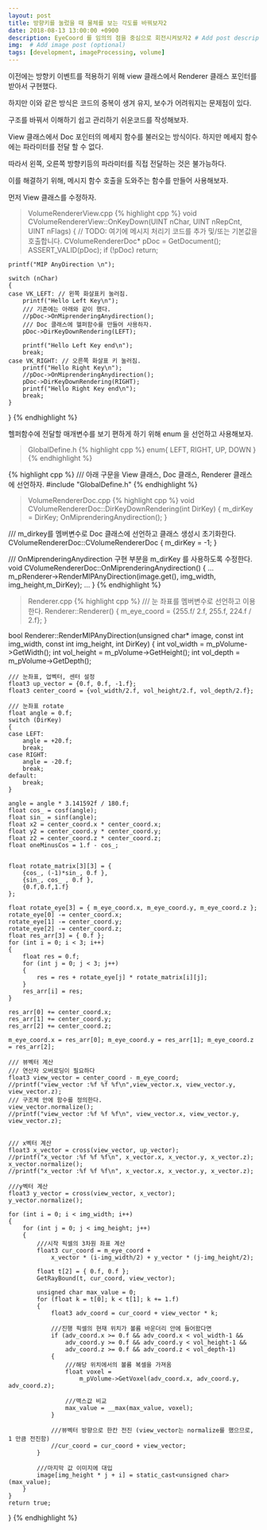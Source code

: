 ```yaml
---
layout: post
title: 방향키를 눌렀을 때 물체를 보는 각도를 바꿔보자2
date: 2018-08-13 13:00:00 +0900
description: EyeCoord 를 임의의 점을 중심으로 회전시켜보자2 # Add post description (optional)
img:  # Add image post (optional)
tags: [development, imageProcessing, volume]
---
```


이전에는 방향키 이벤트를 적용하기 위해 view 클래스에서 Renderer 클래스 포인터를 받아서 구현했다.

하지만 이와 같은 방식은 코드의 중복이 생겨 유지, 보수가 어려워지는 문제점이 있다. 

구조를 바꿔서 이해하기 쉽고 관리하기 쉬운코드를 작성해보자.

View 클래스에서 Doc 포인터의 메세지 함수를 불러오는 방식이다. 하지만 메세지 함수에는 파라미터를 전달 할 수 없다.

따라서 왼쪽, 오른쪽 방향키등의 파라미터를 직접 전달하는 것은 불가능하다. 

이를 해결하기 위해, 메시지 함수 호출을 도와주는 함수를 만들어 사용해보자.

먼저 View 클래스를 수정하자.

> VolumeRendererView.cpp
{% highlight cpp %}
void CVolumeRendererView::OnKeyDown(UINT nChar, UINT nRepCnt, UINT nFlags)
{
	// TODO: 여기에 메시지 처리기 코드를 추가 및/또는 기본값을 호출합니다.
	CVolumeRendererDoc* pDoc = GetDocument();
	ASSERT_VALID(pDoc);
	if (!pDoc)
		return;

	printf("MIP AnyDirection \n");

	switch (nChar)
	{
	case VK_LEFT: // 왼쪽 화살표키 눌러짐.
		printf("Hello Left Key\n");
        /// 기존에는 아래와 같이 했다.        
		//pDoc->OnMiprenderingAnydirection();
        /// Doc 클래스에 헬퍼함수를 만들어 사용하자.
		pDoc->DirKeyDownRendering(LEFT);

		printf("Hello Left Key end\n");
		break;
	case VK_RIGHT: // 오른쪽 화살표 키 눌러짐.
		printf("Hello Right Key\n");
		//pDoc->OnMiprenderingAnydirection();
		pDoc->DirKeyDownRendering(RIGHT);
		printf("Hello Right Key end\n");
		break;
	}
}
{% endhighlight %}

헬퍼함수에 전달할 매개변수를 보기 편하게 하기 위해 enum 을 선언하고 사용해보자.
> GlobalDefine.h
{% highlight cpp %}
enum{
    LEFT, RIGHT, UP, DOWN
}
{% endhighlight %}

{% highlight cpp %}
/// 아래 구문을 View 클래스, Doc 클래스, Renderer 클래스에 선언하자.
#include "GlobalDefine.h"
{% endhighlight %}

> VolumeRendererDoc.cpp
{% highlight cpp %}
void CVolumeRendererDoc::DirKeyDownRendering(int DirKey)
{
    m_dirKey = DirKey;
    OnMiprenderingAnydirection();
}

/// m_dirkey를 멤버변수로 Doc 클래스에 선언하고 클래스 생성시 초기화한다.
CVolumeRendererDoc::CVolumeRendererDoc
{
    m_dirKey = -1;
}


/// OnMiprenderingAnydirection 구현 부분을 m_dirKey 를 사용하도록 수정한다.
void CVolumeRendererDoc::OnMiprenderingAnydirection()
{
    ...
    m_pRenderer->RenderMIPAnyDirection(image.get(), img_width, img_height,m_DirKey);
    ...
}
{% endhighlight %}

> Renderer.cpp
{% highlight cpp %}
/// 눈 좌표를 멤버변수로 선언하고 이용한다.
Renderer::Renderer()
{
    m_eye_coord = {255.f/ 2.f, 255.f, 224.f / 2.f};
}

bool Renderer::RenderMIPAnyDirection(unsigned char* image,
	const int img_width, const int img_height, 
	int DirKey)
{
    int vol_width = m_pVolume->GetWidth();
    int vol_height = m_pVolume->GetHeight();
    int vol_depth = m_pVolume->GetDepth();

    /// 눈좌표, 업벡터, 센터 설정
    float3 up_vector = {0.f, 0.f, -1.f};
    float3 center_coord = {vol_width/2.f, vol_height/2.f, vol_depth/2.f};

    /// 눈좌표 rotate
	float angle = 0.f;
	switch (DirKey)
	{
	case LEFT:
		angle = +20.f;
		break;
	case RIGHT:
		angle = -20.f;
		break;
	default:
		break;
	}

	angle = angle * 3.141592f / 180.f;
	float cos_ = cosf(angle);
	float sin_ = sinf(angle);
	float x2 = center_coord.x * center_coord.x;
	float y2 = center_coord.y * center_coord.y;
	float z2 = center_coord.z * center_coord.z;
	float oneMinusCos = 1.f - cos_;


	float rotate_matrix[3][3] = {
		{cos_, (-1)*sin_, 0.f },
		{sin_, cos_ , 0.f },
		{0.f,0.f,1.f}
	};

    float rotate_eye[3] = { m_eye_coord.x, m_eye_coord.y, m_eye_coord.z };
	rotate_eye[0] -= center_coord.x;
	rotate_eye[1] -= center_coord.y;
	rotate_eye[2] -= center_coord.z;
	float res_arr[3] = { 0.f };
	for (int i = 0; i < 3; i++)
	{
		float res = 0.f;
		for (int j = 0; j < 3; j++)
		{
			res = res + rotate_eye[j] * rotate_matrix[i][j];
		}
		res_arr[i] = res;
	}

	res_arr[0] += center_coord.x;
	res_arr[1] += center_coord.y;
	res_arr[2] += center_coord.z;

    m_eye_coord.x = res_arr[0]; m_eye_coord.y = res_arr[1]; m_eye_coord.z = res_arr[2];

    /// 뷰벡터 계산
	/// 연산자 오버로딩이 필요하다
	float3 view_vector = center_coord - m_eye_coord;
	//printf("view_vector :%f %f %f\n",view_vector.x, view_vector.y, view_vector.z);
	/// 구조체 안에 함수를 정의한다.
	view_vector.normalize();
	//printf("view_vector :%f %f %f\n", view_vector.x, view_vector.y, view_vector.z);


	/// x벡터 계산
	float3 x_vector = cross(view_vector, up_vector);
	//printf("x_vector :%f %f %f\n", x_vector.x, x_vector.y, x_vector.z);
	x_vector.normalize();
	//printf("x_vector :%f %f %f\n", x_vector.x, x_vector.y, x_vector.z);

	///y벡터 계산
	float3 y_vector = cross(view_vector, x_vector);
	y_vector.normalize();

	for (int i = 0; i < img_width; i++)
	{
		for (int j = 0; j < img_height; j++)
		{
			///시작 픽셀의 3차원 좌표 계산
			float3 cur_coord = m_eye_coord +
				x_vector * (i-img_width/2) + y_vector * (j-img_height/2);

			float t[2] = { 0.f, 0.f };
			GetRayBound(t, cur_coord, view_vector);

			unsigned char max_value = 0;
			for (float k = t[0]; k < t[1]; k += 1.f)
			{
				float3 adv_coord = cur_coord + view_vector * k;

				///진행 픽셀의 현재 위치가 볼륨 바운더리 안에 들어왔다면 
				if (adv_coord.x >= 0.f && adv_coord.x < vol_width-1 &&
					adv_coord.y >= 0.f && adv_coord.y < vol_height-1 &&
					adv_coord.z >= 0.f && adv_coord.z < vol_depth-1)
				{
					///해당 위치에서의 볼륨 복셀을 가져옴
					float voxel = 
						m_pVolume->GetVoxel(adv_coord.x, adv_coord.y, adv_coord.z);

					///맥스값 비교
					max_value = __max(max_value, voxel);
				}

				///뷰벡터 방향으로 한칸 전진 (view_vector는 normalize를 했으므로, 1 만큼 전진함)
				//cur_coord = cur_coord + view_vector;
			}

			///마지막 값 이미지에 대입
			image[img_height * j + i] = static_cast<unsigned char>(max_value);
		}
	}
    return true;
}
{% endhighlight %}